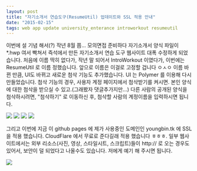 ```yaml
---
layout: post
title: "자기소개서 연습도구(ResumeUtil) 업데이트와 SSL 적용 안내"
date: "2015-02-15"
tags: web app update university_enterance introworkout resumeutil
---
```


이번에 설 기념 해서(?) 작년 8월 쯤... 모의면접 준비하다 자기소개서 양식 파일이 *.hwp 여서 빡쳐서 즉석에서 만든
자기소개서 연습 도구 웹사이트 대폭 수정하게 되었습니다. 처음에 이름 딱히 없다가, 작년 말 되어서 IntroWorkout 이였다가,
이번에는 ResumeUtil 로 이름 정했습니다. 앞으로 이름은 이걸로 고정할 겁니다 ㅇㅅㅇ 이름 바뀐 만큼, UI도 바뀌고 새로운 첨삭 기능도 추가했습니다.
UI 는 Polymer 를 이용해 다시 만들었습니다. 첨삭 기능의 경우, 사용자 계정 페이지에서 첨삭받기를 켜시면. 본인 양식에 대한 첨삭을 받으실 수 있고.(그래봤자 댓글추가지만...)
다른 사람의 공개된 양식을 첨삭하시려면, "첨삭하기" 로 이동하신 후, 첨삭할 사람의 계정이름을 입력하시면 됩니다.

<img src="/blogimgs/resumeutil0.png">
<img src="/blogimgs/resumeutil1.png">
<img src="/blogimgs/resumeutil2.png">
<img src="/blogimgs/resumeutil3.png">

그리고 이번에 지금 이 github pages 에 제가 사용중인 도메인인 youngbin.tk 에 SSL 을 적용 했습니다.
CloudFlare 에서 무료로 준다길래 적용 했습니다 ㅎㅎㅎ. 일부 웹사이트에서는 외부 리소스(사진, 영상, 스타일시트, 스크립트)들이 http:// 로 오는 경우도 있어서,
보안이 덜 되었다고 나올수도 있습니다. 저에게 예기 해 주시면 됩니다.

<img src="/blogimgs/ssl.png">